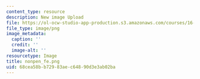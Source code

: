 ```yaml
---
content_type: resource
description: New image Upload
file: https://ol-ocw-studio-app-production.s3.amazonaws.com/courses/16-90-computational-methods-in-aerospace-engineering-spring-2014/68cea58bb72983aec64890d3e3ab02ba_nonpen_fe.png
file_type: image/png
image_metadata:
  caption: ''
  credit: ''
  image-alt: ''
resourcetype: Image
title: nonpen_fe.png
uid: 68cea58b-b729-83ae-c648-90d3e3ab02ba
---
```

